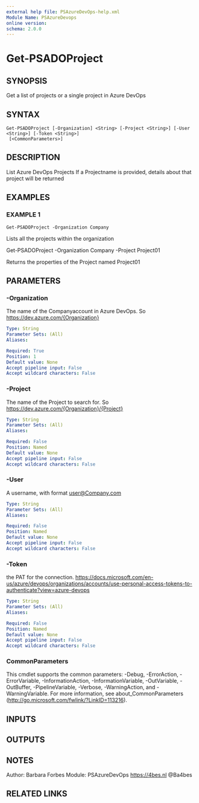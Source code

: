 ```yaml
---
external help file: PSAzureDevOps-help.xml
Module Name: PSAzureDevops
online version:
schema: 2.0.0
---
```


# Get-PSADOProject

## SYNOPSIS
Get a list of projects or a single project in Azure DevOps

## SYNTAX

```
Get-PSADOProject [-Organization] <String> [-Project <String>] [-User <String>] [-Token <String>]
 [<CommonParameters>]
```

## DESCRIPTION
List Azure DevOps Projects
If a Projectname is provided, details about that project will be returned

## EXAMPLES

### EXAMPLE 1
```
Get-PSADOProject -Organization Company
```

Lists all the projects within the organization

Get-PSADOProject -Organization Company -Project Project01

Returns the properties of the Project named Project01

## PARAMETERS

### -Organization
The name of the Companyaccount in Azure DevOps.
So https://dev.azure.com/{Organization}

```yaml
Type: String
Parameter Sets: (All)
Aliases:

Required: True
Position: 1
Default value: None
Accept pipeline input: False
Accept wildcard characters: False
```

### -Project
The name of the Project to search for.
So https://dev.azure.com/{Organization}/{Project}

```yaml
Type: String
Parameter Sets: (All)
Aliases:

Required: False
Position: Named
Default value: None
Accept pipeline input: False
Accept wildcard characters: False
```

### -User
A username, with format user@Company.com

```yaml
Type: String
Parameter Sets: (All)
Aliases:

Required: False
Position: Named
Default value: None
Accept pipeline input: False
Accept wildcard characters: False
```

### -Token
the PAT for the connection.
https://docs.microsoft.com/en-us/azure/devops/organizations/accounts/use-personal-access-tokens-to-authenticate?view=azure-devops

```yaml
Type: String
Parameter Sets: (All)
Aliases:

Required: False
Position: Named
Default value: None
Accept pipeline input: False
Accept wildcard characters: False
```

### CommonParameters
This cmdlet supports the common parameters: -Debug, -ErrorAction, -ErrorVariable, -InformationAction, -InformationVariable, -OutVariable, -OutBuffer, -PipelineVariable, -Verbose, -WarningAction, and -WarningVariable. For more information, see about_CommonParameters (http://go.microsoft.com/fwlink/?LinkID=113216).

## INPUTS

## OUTPUTS

## NOTES
Author: Barbara Forbes
Module: PSAzureDevOps
https://4bes.nl
@Ba4bes

## RELATED LINKS
